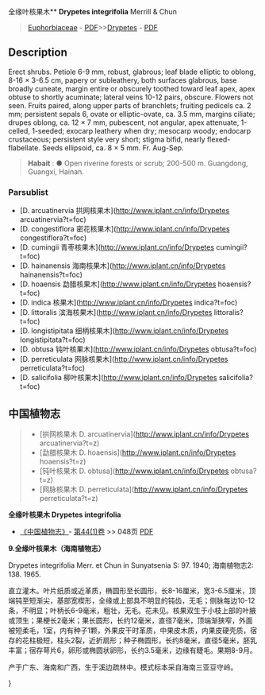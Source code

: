 全缘叶核果木** **Drypetes integrifolia** Merrill & Chun

> [Euphorbiaceae](http://www.iplant.cn/info/Euphorbiaceae?t=foc) - [PDF](http://www.iplant.cn/foc/pdf/Euphorbiaceae.pdf)>>[Drypetes](http://www.iplant.cn/info/Drypetes?t=foc) - [PDF](http://www.iplant.cn/foc/pdf/Drypetes.pdf)

## Description

Erect shrubs. Petiole 6-9 mm, robust, glabrous; leaf blade elliptic to oblong, 8-16 × 3-6.5 cm, papery or subleathery, both surfaces glabrous, base broadly cuneate, margin entire or obscurely toothed toward leaf apex, apex obtuse to shortly acuminate; lateral veins 10-12 pairs, obscure. Flowers not seen. Fruits paired, along upper parts of branchlets; fruiting pedicels ca. 2 mm; persistent sepals 6, ovate or elliptic-ovate, ca. 3.5 mm, margins ciliate; drupes oblong, ca. 12 × 7 mm, pubescent, not angular, apex attenuate, 1-celled, 1-seeded; exocarp leathery when dry; mesocarp woody; endocarp crustaceous; persistent style very short; stigma bifid, nearly flexed-flabellate. Seeds ellipsoid, ca. 8 × 5 mm. Fr. Aug-Sep.

> **Habait** : 
>● Open riverine forests or scrub; 200-500 m. Guangdong, Guangxi, Hainan.

### Parsublist

* [D.  arcuatinervia  拱网核果木](http://www.iplant.cn/info/Drypetes arcuatinervia?t=foc)
* [D.  congestiflora  密花核果木](http://www.iplant.cn/info/Drypetes congestiflora?t=foc)
* [D.  cumingii  青枣核果木](http://www.iplant.cn/info/Drypetes cumingii?t=foc)
* [D.  hainanensis  海南核果木](http://www.iplant.cn/info/Drypetes hainanensis?t=foc)
* [D.  hoaensis  勐腊核果木](http://www.iplant.cn/info/Drypetes hoaensis?t=foc)
* [D.  indica  核果木](http://www.iplant.cn/info/Drypetes indica?t=foc)
* [D.  littoralis  滨海核果木](http://www.iplant.cn/info/Drypetes littoralis?t=foc)
* [D.  longistipitata  细柄核果木](http://www.iplant.cn/info/Drypetes longistipitata?t=foc)
* [D.  obtusa  钝叶核果木](http://www.iplant.cn/info/Drypetes obtusa?t=foc)
* [D.  perreticulata  网脉核果木](http://www.iplant.cn/info/Drypetes perreticulata?t=foc)
* [D.  salicifolia  柳叶核果木](http://www.iplant.cn/info/Drypetes salicifolia?t=foc)

## 中国植物志

> * [拱网核果木  D.  arcuatinervia](http://www.iplant.cn/info/Drypetes arcuatinervia?t=z)
> * [勐腊核果木  D.  hoaensis](http://www.iplant.cn/info/Drypetes hoaensis?t=z)
> * [钝叶核果木  D.  obtusa](http://www.iplant.cn/info/Drypetes obtusa?t=z)
> * [网脉核果木  D.  perreticulata](http://www.iplant.cn/info/Drypetes perreticulata?t=z)

**全缘叶核果木 Drypetes integrifolia**

* [《中国植物志》](http://www.iplant.cn/frps)- [第44(1)卷](http://www.iplant.cn/frps/vol/44(1)) >> 048页 [PDF](http://www.iplant.cn/frps/pdf/44(1)/048.PDF)

**9.全缘叶核果木（海南植物志）**

Drypetes integrifolia Merr. et Chun in Sunyatsenia S: 97. 1940; 海南植物志2: 138. 1965.

直立灌木。叶片纸质或近革质，椭圆形至长圆形，长8-16厘米，宽3-6.5厘米，顶端钝至短渐尖，基部宽楔形，全缘或上部具不明显的钝齿，无毛；侧脉每边10-12条，不明显；叶柄长6-9毫米，粗壮，无毛。花未见。核果双生于小枝上部的叶腋或顶生；果梗长2毫米；果长圆形，长约12毫米，直径7毫米，顶端渐狭窄，外面被短柔毛，1室，内有种子1颗，外果皮干时革质，中果皮木质，内果皮硬壳质，宿存的花柱极短，柱头2裂，近折扇形；种子椭圆形，长约8毫米，直径5毫米，胚乳丰富；宿存萼片6，卵形或椭圆状卵形，长约3.5毫米，边缘有睫毛。果期8-9月。

产于广东、海南和广西，生于溪边疏林中。模式标本采自海南三亚豆守岭。

}